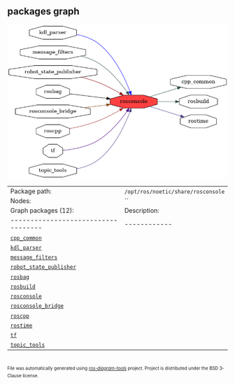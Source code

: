<!--
File was automatically generated using 'ros-diagram-tools' project.
Project is distributed under the BSD 3-Clause license.
-->

## packages graph

[![rosconsole](rosconsole.png "rosconsole")](rosconsole.png)

|     |     |
| --- | --- |
| Package path: | `/opt/ros/noetic/share/rosconsole` |
| Nodes: | `` |
| Graph packages (12): | Description: |
| ----------------------------------- | ------------ |
| [`cpp_common`](cpp_common.html) |  |
| [`kdl_parser`](kdl_parser.html) |  |
| [`message_filters`](message_filters.html) |  |
| [`robot_state_publisher`](robot_state_publisher.html) |  |
| [`rosbag`](rosbag.html) |  |
| [`rosbuild`](rosbuild.html) |  |
| [`rosconsole`](rosconsole.html) |  |
| [`rosconsole_bridge`](rosconsole_bridge.html) |  |
| [`roscpp`](roscpp.html) |  |
| [`rostime`](rostime.html) |  |
| [`tf`](tf.html) |  |
| [`topic_tools`](topic_tools.html) |  |


</br>
<font size="1">
File was automatically generated using <a href="https://github.com/anetczuk/ros-diagram-tools"><i>ros-diagram-tools</i></a> project.
Project is distributed under the BSD 3-Clause license.
</font>
